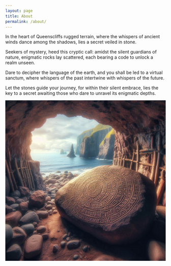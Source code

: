```yaml
---
layout: page
title: About
permalink: /about/
---
```


In the heart of Queenscliffs rugged terrain, where the whispers of ancient winds dance among the shadows, lies a secret veiled in stone. 

Seekers of mystery, heed this cryptic call: amidst the silent guardians of nature, enigmatic rocks lay scattered, each bearing a code to unlock a realm unseen. 

Dare to decipher the language of the earth, and you shall be led to a virtual sanctum, where whispers of the past intertwine with whispers of the future. 

Let the stones guide your journey, for within their silent embrace, lies the key to a secret awaiting those who dare to unravel its enigmatic depths.

<img src="/assets/images/queenscliffquest-rock.jpg" alt="A magical enigmatic rock with a secret code chiselled into it, laying in a tunnel next to a sea cliff by the ocean" title="A magical enigmatic rock with a secret code chiselled into it, laying in a tunnel next to a sea cliff by the ocean">
